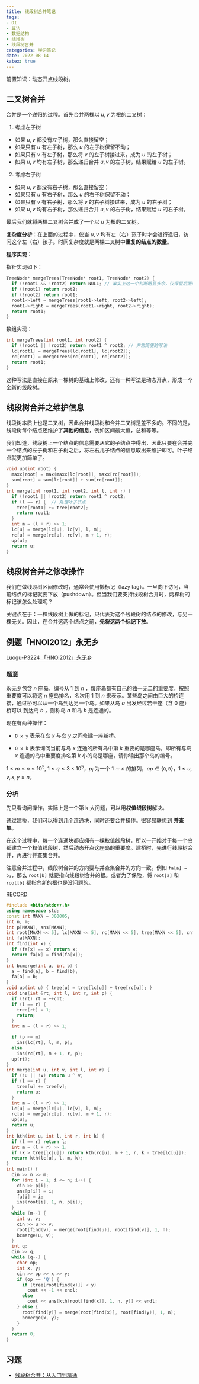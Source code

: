 ```yaml
---
title: 线段树合并笔记
tags:
- OI
- 算法
- 数据结构
- 线段树
- 线段树合并
categories: 学习笔记
date: 2022-08-14
katex: true
---
```


前置知识：动态开点线段树。

## 二叉树合并

合并是一个递归的过程。首先合并两棵以 $u, v$ 为根的二叉树：

1. 考虑左子树
  - 如果 $u, v$ 都没有左子树，那么直接留空；
  - 如果只有 $u$ 有左子树，那么 $u$ 的左子树保留不动；
  - 如果只有 $v$ 有左子树，那么将 $v$ 的左子树接过来，成为 $u$ 的左子树；
  - 如果 $u, v$ 均有左子树，那么递归合并 $u, v$ 的左子树，结果赋给 $u$ 的左子树。
2. 考虑右子树
  - 如果 $u, v$ 都没有右子树，那么直接留空；
  - 如果只有 $u$ 有右子树，那么 $u$ 的右子树保留不动；
  - 如果只有 $v$ 有右子树，那么将 $v$ 的右子树接过来，成为 $u$ 的右子树；
  - 如果 $u, v$ 均有右子树，那么递归合并 $u, v$ 的右子树，结果赋给 $u$ 的右子树。

最后我们就将两棵二叉树合并成了一个以 $u$ 为根的二叉树。

**复杂度分析**：在上面的过程中，仅当 $u, v$ 均有左（右）孩子时才会进行递归，访问这个左（右）孩子。时间复杂度就是两棵二叉树中**重复的结点的数量**。

**程序实现：**

指针实现如下：

```cpp
TreeNode* mergeTrees(TreeNode* root1, TreeNode* root2) {
  if (!root1 && !root2) return NULL; // 事实上这一个判断略显多余，仅保留后面两行也可以
  if (!root1) return root2;
  if (!root2) return root1;
  root1->left = mergeTrees(root1->left, root2->left);
  root1->right = mergeTrees(root1->right, root2->right);
  return root1;
}
```

数组实现：

```cpp
int mergeTrees(int root1, int root2) {
  if (!root1 || !root2) return root1 ^ root2; // 非常简便的写法
  lc[root1] = mergeTrees(lc[root1], lc[root2]);
  rc[root1] = mergeTrees(rc[root1], rc[root2]);
  return root1;
}
```

这种写法是直接在原来一棵树的基础上修改，还有一种写法是动态开点，形成一个全新的线段树。

## 线段树合并之维护信息

线段树本质上也是二叉树，因此合并线段树和合并二叉树是差不多的。不同的是，线段树每个结点还维护了**其他的信息**，例如区间最大值，总和等等。

我们知道，线段树上一个结点的信息需要从它的子结点中得出，因此只要在合并完一个结点的左子树和右子树之后，将左右儿子结点的信息取出来维护即可。叶子结点就更加简单了。

```cpp
void up(int root) {
  maxx[root] = max(maxx[lc[root]], maxx[rc[root]]);
  sum[root] = sum[lc[root]] + sum[rc[root]];
}
int merge(int root1, int root2, int l, int r) {
  if (!root1 || !root2) return root1 ^ root2;
  if (l == r) {  // 处理叶子节点
    tree[root1] += tree[root2];
    return root1;
  }
  int m = (l + r) >> 1;
  lc[u] = merge(lc[u], lc[v], l, m);
  rc[u] = merge(rc[u], rc[v], m + 1, r);
  up(u);
  return u;
}
```

## 线段树合并之修改操作

我们在做线段树区间修改时，通常会使用懒标记（lazy tag）。一旦向下访问，当前结点的标记就要下放（pushdown）。但当我们要支持线段树合并时，两棵树的标记该怎么处理呢？

关键点在于：一棵线段树上做的标记，只代表对这个线段树的结点的修改，与另一棵无关。因此，在合并这两个结点之前，**先将这两个标记下放**。

## 例题「HNOI2012」永无乡

[Luogu-P3224 「HNOI2012」永无乡](https://www.luogu.com.cn/problem/P3224)

### 题意

永无乡包含 $n$ 座岛，编号从 $1$ 到 $n$ ，每座岛都有自己的独一无二的重要度，按照重要度可以将这 $n$ 座岛排名，名次用 $1$ 到 $n$ 来表示。某些岛之间由巨大的桥连接，通过桥可以从一个岛到达另一个岛。如果从岛 $a$ 出发经过若干座（含 $0$ 座）桥可以 到达岛 $b$ ，则称岛 $a$ 和岛 $b$ 是连通的。

现在有两种操作：

- `B x y` 表示在岛 $x$ 与岛 $y$ 之间修建一座新桥。

- `Q x k` 表示询问当前与岛 $x$ 连通的所有岛中第 $k$ 重要的是哪座岛，即所有与岛 $x$ 连通的岛中重要度排名第 $k$ 小的岛是哪座，请你输出那个岛的编号。

$1 \leq m \leq n \leq 10^5$, $1 \leq q \leq 3 \times 10^5$，$p_i$ 为一个 $1 \sim n$ 的排列，$op \in \{\texttt Q, \texttt B\}$，$1 \leq u, v, x, y \leq n$。

### 分析

先只看询问操作，实际上是一个第 k 大问题，可以用**权值线段树**解决。

通过建桥，我们可以得到几个连通块，同时还要合并操作。很容易联想到 **并查集**。

在这个过程中，每一个连通块都应拥有一棵权值线段树，所以一开始对于每一个岛都建立一个权值线段树，然后动态开点这座岛的重要度。建桥时，先进行线段树合并，再进行并查集合并。

注意合并过程中，线段树合并的方向要与并查集合并的方向一致。例如 `fa[a] = b;`，那么 `root[b]` 就要指向线段树合并的根。或者为了保险，将 `root[a]` 和 `root[b]` 都指向新的根也是没问题的。

[RECORD](https://www.luogu.com.cn/record/83755018)

```cpp
#include <bits/stdc++.h>
using namespace std;
const int MAXN = 300005;
int n, m;
int p[MAXN], ans[MAXN];
int root[MAXN << 5], lc[MAXN << 5], rc[MAXN << 5], tree[MAXN << 5], cnt = 0;
int fa[MAXN];
int find(int x) {
  if (fa[x] == x) return x;
  return fa[x] = find(fa[x]);
}
int bcmerge(int a, int b) {
  a = find(a), b = find(b);
  fa[a] = b;
}
void up(int u) { tree[u] = tree[lc[u]] + tree[rc[u]]; }
void ins(int &rt, int l, int r, int p) {
  if (!rt) rt = ++cnt;
  if (l == r) {
    tree[rt] = 1;
    return;
  }
  int m = (l + r) >> 1;

  if (p <= m)
    ins(lc[rt], l, m, p);
  else
    ins(rc[rt], m + 1, r, p);
  up(rt);
}
int merge(int u, int v, int l, int r) {
  if (!u || !v) return u ^ v;
  if (l == r) {
    tree[u] += tree[v];
    return u;
  }
  int m = (l + r) >> 1;
  lc[u] = merge(lc[u], lc[v], l, m);
  rc[u] = merge(rc[u], rc[v], m + 1, r);
  up(u);
  return u;
}
int kth(int u, int l, int r, int k) {
  if (l == r) return l;
  int m = (l + r) >> 1;
  if (k > tree[lc[u]]) return kth(rc[u], m + 1, r, k - tree[lc[u]]);
  return kth(lc[u], l, m, k);
}
int main() {
  cin >> n >> m;
  for (int i = 1; i <= n; i++) {
    cin >> p[i];
    ans[p[i]] = i;
    fa[i] = i;
    ins(root[i], 1, n, p[i]);
  }
  while (m--) {
    int u, v;
    cin >> u >> v;
    root[find(v)] = merge(root[find(u)], root[find(v)], 1, n);
    bcmerge(u, v);
  }
  int q;
  cin >> q;
  while (q--) {
    char op;
    int x, y;
    cin >> op >> x >> y;
    if (op == 'Q') {
      if (tree[root[find(x)]] < y)
        cout << -1 << endl;
      else
        cout << ans[kth(root[find(x)], 1, n, y)] << endl;
    } else {
      root[find(y)] = merge(root[find(x)], root[find(y)], 1, n);
      bcmerge(x, y);
    }
  }
  return 0;
}
```

## 习题

- [线段树合并：从入门到精通](https://www.luogu.com.cn/training/3858)
